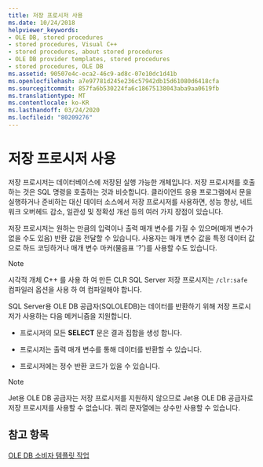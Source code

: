 ```yaml
---
title: 저장 프로시저 사용
ms.date: 10/24/2018
helpviewer_keywords:
- OLE DB, stored procedures
- stored procedures, Visual C++
- stored procedures, about stored procedures
- OLE DB provider templates, stored procedures
- stored procedures, OLE DB
ms.assetid: 90507e4c-eca2-46c9-ad8c-07e10dc1d41b
ms.openlocfilehash: a7e97781d245e236c57942db15d61080d6418cfa
ms.sourcegitcommit: 857fa6b530224fa6c18675138043aba9aa0619fb
ms.translationtype: MT
ms.contentlocale: ko-KR
ms.lasthandoff: 03/24/2020
ms.locfileid: "80209276"
---
```

# <a name="using-stored-procedures"></a>저장 프로시저 사용

저장 프로시저는 데이터베이스에 저장된 실행 가능한 개체입니다. 저장 프로시저를 호출하는 것은 SQL 명령을 호출하는 것과 비슷합니다. 클라이언트 응용 프로그램에서 문을 실행하거나 준비하는 대신 데이터 소스에서 저장 프로시저를 사용하면, 성능 향상, 네트워크 오버헤드 감소, 일관성 및 정확성 개선 등의 여러 가지 장점이 있습니다.

저장 프로시저는 원하는 만큼의 입력이나 출력 매개 변수를 가질 수 있으며(매개 변수가 없을 수도 있음) 반환 값을 전달할 수 있습니다. 사용자는 매개 변수 값을 특정 데이터 값으로 하드 코딩하거나 매개 변수 마커(물음표 '?')를 사용할 수도 있습니다.

> [!NOTE]
>  시각적 개체 C++ 를 사용 하 여 만든 CLR SQL Server 저장 프로시저는 `/clr:safe` 컴파일러 옵션을 사용 하 여 컴파일해야 합니다.

SQL Server용 OLE DB 공급자(SQLOLEDB)는 데이터를 반환하기 위해 저장 프로시저가 사용하는 다음 메커니즘을 지원합니다.

- 프로시저의 모든 **SELECT** 문은 결과 집합을 생성 합니다.

- 프로시저는 출력 매개 변수를 통해 데이터를 반환할 수 있습니다.

- 프로시저에는 정수 반환 코드가 있을 수 있습니다.

> [!NOTE]
> Jet용 OLE DB 공급자는 저장 프로시저를 지원하지 않으므로 Jet용 OLE DB 공급자로 저장 프로시저를 사용할 수 없습니다. 쿼리 문자열에는 상수만 사용할 수 있습니다.

## <a name="see-also"></a>참고 항목

[OLE DB 소비자 템플릿 작업](../../data/oledb/working-with-ole-db-consumer-templates.md)
